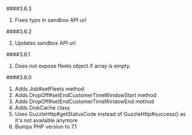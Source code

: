 ####3.6.3
1. Fixes typo in sandbox API url

####3.6.2
1. Updates sandbox API url

####3.6.1
1. Does not expose fleets object if array is empty.

####3.6.0
1. Adds Job#setFleets method
2. Adds DropOff#setEndCustomerTimeWindowStart method
3. Adds DropOff#setEndCustomerTimeWindowEnd method
4. Adds DiskCache class
5. Uses GuzzleHttp#getStatusCode instead of GuzzleHttp#success() as it's not available anymore
6. Bumps PHP version to 7.1